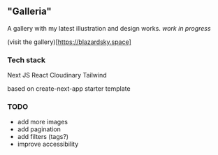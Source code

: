 ## "Galleria"
A gallery with my latest illustration and design works. *work in progress*

(visit the gallery)[https://blazardsky.space]


### Tech stack
Next JS
React
Cloudinary
Tailwind

based on create-next-app starter template


### TODO
- add more images
- add pagination
- add filters (tags?)
- improve accessibility